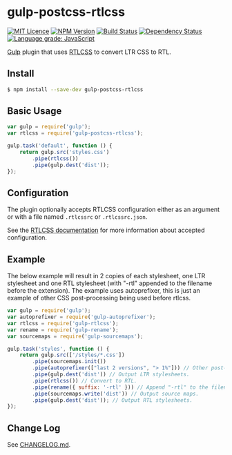 # gulp-postcss-rtlcss

[![MIT Licence][licence-image]][licence-url] [![NPM Version][npm-image]][npm-url] [![Build Status][travis-image]][travis-url] [![Dependency Status][librariesio-image]][librariesio-url] [![Language grade: JavaScript][lgtm-grade-image]][lgtm-url]

[Gulp](http://gulpjs.com) plugin that uses [RTLCSS](https://github.com/MohammadYounes/rtlcss) to convert LTR CSS to RTL.

## Install

```bash
$ npm install --save-dev gulp-postcss-rtlcss
```

## Basic Usage

```js
var gulp = require('gulp');
var rtlcss = require('gulp-postcss-rtlcss');

gulp.task('default', function () {
	return gulp.src('styles.css')
		.pipe(rtlcss())
		.pipe(gulp.dest('dist'));
});
```
## Configuration

The plugin optionally accepts RTLCSS configuration either as an argument or with a file named `.rtlcssrc` or `.rtlcssrc.json`.

See the [RTLCSS documentation](https://github.com/MohammadYounes/rtlcss) for more information about accepted configuration.

## Example

The below example will result in 2 copies of each stylesheet, one LTR stylesheet and one RTL stylesheet (with "-rtl" appended to the filename before the extension). The example uses autoprefixer, this is just an example of other CSS post-processing being used before rtlcss.

```js
var gulp = require('gulp');
var autoprefixer = require('gulp-autoprefixer');
var rtlcss = require('gulp-rtlcss');
var rename = require('gulp-rename');
var sourcemaps = require('gulp-sourcemaps');

gulp.task('styles', function () {
    return gulp.src(['/styles/*.css'])
		.pipe(sourcemaps.init())
        .pipe(autoprefixer(["last 2 versions", "> 1%"])) // Other post-processing.
        .pipe(gulp.dest('dist')) // Output LTR stylesheets.
        .pipe(rtlcss()) // Convert to RTL.
        .pipe(rename({ suffix: '-rtl' })) // Append "-rtl" to the filename.
		.pipe(sourcemaps.write('dist')) // Output source maps.
        .pipe(gulp.dest('dist')); // Output RTL stylesheets.
});
```
## Change Log

See [CHANGELOG.md](CHANGELOG.md).

[librariesio-image]: https://img.shields.io/librariesio/release/npm/gulp-rtlcss
[librariesio-url]: https://libraries.io/npm/gulp-rtlcss
[npm-image]: http://img.shields.io/npm/v/gulp-rtlcss.svg?style=flat
[npm-url]: https://www.npmjs.org/package/gulp-rtlcss
[travis-image]: http://img.shields.io/travis/jjlharrison/gulp-rtlcss.svg?style=flat
[travis-url]: https://travis-ci.org/jjlharrison/gulp-rtlcss
[licence-image]: http://img.shields.io/npm/l/gulp-rtlcss.svg?style=flat
[licence-url]: https://tldrlegal.com/license/mit-license
[lgtm-grade-image]: https://img.shields.io/lgtm/grade/javascript/g/jjlharrison/gulp-rtlcss.svg?logo=lgtm&logoWidth=18
[lgtm-url]: https://lgtm.com/projects/g/jjlharrison/gulp-rtlcss/context:javascript
